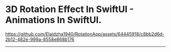 3D Rotation Effect In SwiftUI - Animations In SwiftUI.
===========

https://github.com/Elaidzha1940/RotationApp/assets/64445918/c8bb2d6d-2b12-482e-999a-8558e868b176

-----------
